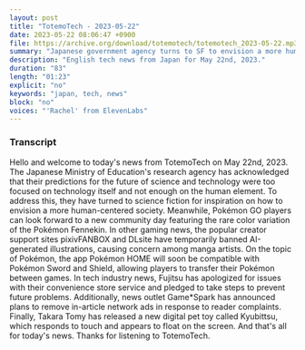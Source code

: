 ```yaml
---
layout: post
title: "TotemoTech - 2023-05-22"
date: 2023-05-22 08:06:47 +0900
file: https://archive.org/download/totemotech/totemotech_2023-05-22.mp3
summary: "Japanese government agency turns to SF to envision a more human-centered society, Pokémon GO introduces new community day with rare color variation, & more…"
description: "English tech news from Japan for May 22nd, 2023."
duration: "83"
length: "01:23"
explicit: "no"
keywords: "japan, tech, news"
block: "no"
voices: "'Rachel' from ElevenLabs"
---
```


### Transcript

Hello and welcome to today's news from TotemoTech on May 22nd, 2023. The Japanese Ministry of Education's research agency has acknowledged that their predictions for the future of science and technology were too focused on technology itself and not enough on the human element. To address this, they have turned to science fiction for inspiration on how to envision a more human-centered society. Meanwhile, Pokémon GO players can look forward to a new community day featuring the rare color variation of the Pokémon Fennekin. In other gaming news, the popular creator support sites pixivFANBOX and DLsite have temporarily banned AI-generated illustrations, causing concern among manga artists. On the topic of Pokémon, the app Pokémon HOME will soon be compatible with Pokémon Sword and Shield, allowing players to transfer their Pokémon between games. In tech industry news, Fujitsu has apologized for issues with their convenience store service and pledged to take steps to prevent future problems. Additionally, news outlet Game*Spark has announced plans to remove in-article network ads in response to reader complaints. Finally, Takara Tomy has released a new digital pet toy called Kyubittsu, which responds to touch and appears to float on the screen.   And that's all for today's news. Thanks for listening to TotemoTech.
